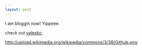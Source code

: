 ```yaml
---
layout: post
---
```


I am bloggin now! Yippeee.

check out [valesbc](valesbc.github.io).

http://upload.wikimedia.org/wikipedia/commons/3/38/Github.png
